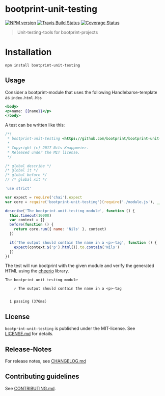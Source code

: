# bootprint-unit-testing 

[![NPM version](https://badge.fury.io/js/bootprint-unit-testing.svg)](http://badge.fury.io/js/bootprint-unit-testing)
[![Travis Build Status](https://travis-ci.org/bootprint/bootprint-unit-testing.svg?branch=master)](https://travis-ci.org/bootprint/bootprint-unit-testing)
[![Coverage Status](https://img.shields.io/coveralls/bootprint/bootprint-unit-testing.svg)](https://coveralls.io/r/bootprint/bootprint-unit-testing)


> Unit-testing-tools for bootprint-projects


# Installation

```
npm install bootprint-unit-testing
```

## Usage

Consider a bootprint-module that uses the following Handlebarse-template as `index.html.hbs`

```hbs
<body>
<p>name: {{name}}</p>
</body>
```


A test can be written like this: 

```js
/*!
 * bootprint-unit-testing <https://github.com/bootprint/bootprint-unit-testing>
 *
 * Copyright (c) 2017 Nils Knappmeier.
 * Released under the MIT license.
 */

/* global describe */
/* global it */
/* global before */
// /* global xit */

'use strict'

var expect = require('chai').expect
var core = require('bootprint-unit-testing')(require('./module.js'), __dirname)

describe('The bootprint-unit-testing module', function () {
  this.timeout(10000)
  var context = {}
  before(function () {
    return core.run({ name: 'Nils' }, context)
  })

  it('The output should contain the name in a <p>-tag', function () {
    expect(context.$('p').html()).to.contain('Nils')
  })
})
```

The test will run bootprint with the given module and verify the generated HTML 
using the [cheerio](https://npmjs.com/package/cheerio) library.

```
The bootprint-unit-testing module
    ✓ The output should contain the name in a <p>-tag


  1 passing (376ms)
```



## License

`bootprint-unit-testing` is published under the MIT-license. 
See [LICENSE.md](LICENSE.md) for details.

## Release-Notes
 
For release notes, see [CHANGELOG.md](CHANGELOG.md)
 
## Contributing guidelines

See [CONTRIBUTING.md](CONTRIBUTING.md).